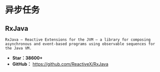 <!--
 * @Description: 
 * @Author: twp
 * @LastEditors: twp
 * @Date: 2019-05-31 23:49:55
 * @LastEditTime: 2019-06-01 13:24:38
 -->

# 异步任务

## RxJava

    RxJava – Reactive Extensions for the JVM – a library for composing asynchronous and event-based programs using observable sequences for the Java VM.

* **Star：38600+**
* **GitHub：** <https://github.com/ReactiveX/RxJava>
